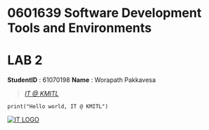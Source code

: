 # 0601639 Software Development Tools and Environments

# LAB 2

**StudentID** : 61070198
**Name** : Worapath Pakkavesa

> [*IT @ KMITL*](https://www.it.kmitl.ac.th)
```
print("Hello world, IT @ KMITL")
```
[![IT LOGO](https://www.it.kmitl.ac.th/wp-content/themes/itkmitl2017wp/img/nav-thai.svg)](https://www.it.kmitl.ac.th)
